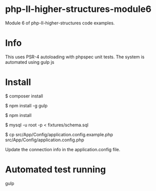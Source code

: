 # php-II-higher-structures-module6
Module 6 of php-II-higher-structures code examples.

# Info
This uses PSR-4 autoloading with phpspec unit tests. The system is automated using gulp js

# Install
$ composer install

$ npm install -g gulp

$ npm install

$ mysql -u root -p < fixtures/schema.sql

$ cp src/App/Config/application.config.example.php src/App/Config/application.config.php

Update the connection info in the application.config file.

# Automated test running
gulp